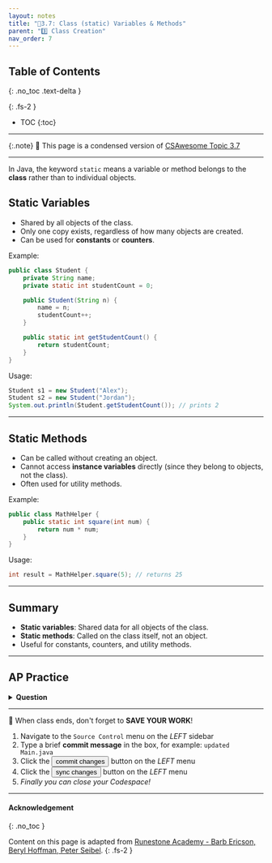 ```yaml
---
layout: notes
title: "📓3.7: Class (static) Variables & Methods" 
parent: "3️⃣ Class Creation"
nav_order: 7
---
```


## Table of Contents
{: .no_toc .text-delta }

{: .fs-2 }
- TOC
{:toc}

---

{:.note}
📖 This page is a condensed version of [CSAwesome Topic 3.7]() 

---

In Java, the keyword `static` means a variable or method belongs to the **class** rather than to individual objects.

## Static Variables

- Shared by all objects of the class.
- Only one copy exists, regardless of how many objects are created.
- Can be used for **constants** or **counters**.

Example:

```java
public class Student {
    private String name;
    private static int studentCount = 0;

    public Student(String n) {
        name = n;
        studentCount++;
    }

    public static int getStudentCount() {
        return studentCount;
    }
}
````

Usage:

```java
Student s1 = new Student("Alex");
Student s2 = new Student("Jordan");
System.out.println(Student.getStudentCount()); // prints 2
```

---

## Static Methods

* Can be called without creating an object.
* Cannot access **instance variables** directly (since they belong to objects, not the class).
* Often used for utility methods.

Example:

```java
public class MathHelper {
    public static int square(int num) {
        return num * num;
    }
}
```

Usage:

```java
int result = MathHelper.square(5); // returns 25
```

---

## Summary

* **Static variables**: Shared data for all objects of the class.
* **Static methods**: Called on the class itself, not an object.
* Useful for constants, counters, and utility methods.

---

## AP Practice

<details>
<summary><strong>Question</strong></summary>

Which of the following is true about static methods?

* A. They can directly use instance variables.
* B. They can be called without creating an object. ✅
* C. They are slower than instance methods.
* D. They must always return a value.

</details>

---

<div class="warn" markdown="block">

🛑 When class ends, don't forget to **SAVE YOUR WORK**!

1. Navigate to the `Source Control` menu on the _LEFT_ sidebar
2. Type a brief **commit message** in the box, for example: `updated Main.java`
3. Click the <button type="button" name="button" class="btn btn-green">commit changes</button> button on the _LEFT_ menu
4. Click the <button type="button" name="button" class="btn btn-green">sync changes</button> button on the _LEFT_ menu
5. _Finally you can close your Codespace!_

</div>

---

#### Acknowledgement
{: .no_toc }

Content on this page is adapted from [Runestone Academy - Barb Ericson, Beryl Hoffman, Peter Seibel](https://runestone.academy/ns/books/published/csawesome2/csawesome2.html).
{: .fs-2 }
